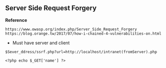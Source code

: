 ﻿## Server Side Request Forgery

**Reference**

```
https://www.owasp.org/index.php/Server_Side_Request_Forgery
https://blog.orange.tw/2017/07/how-i-chained-4-vulnerabilities-on.html
```
 - Must have server and client
 
 `$Sever_ddress/ssrf.php?url=http://localhost/intranet(fromServer).php`
 
  `<?php
    echo $_GET['name']
    ?> `  
